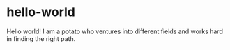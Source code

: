 # hello-world

Hello world! I am a potato who ventures into different fields and works hard in finding the right path.   
